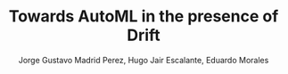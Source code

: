 ---
paperId: 28
author: Jorge Gustavo Madrid Perez, Hugo Jair Escalante, Eduardo Morales
publicationauthor: Madrid Perez, J. G. et al.
title: Towards AutoML in the presence of Drift
pdf: Oral_Jorge_Madrid.pdf
poster: --
alt: --
type: Oral & Poster
topic: Machine Learning Methods
link: --
conference: neurips
year: 2018
tags: neurips-2018
location: Montreal, Canada
---
